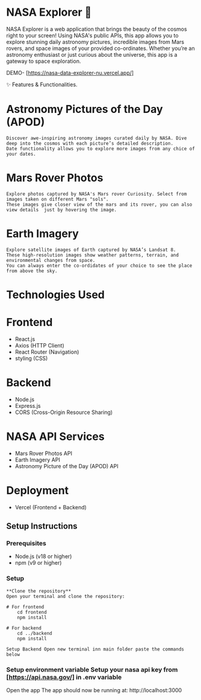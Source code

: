 # NASA Explorer 🚀

NASA Explorer is a web application that brings the beauty of the cosmos right to your screen! Using NASA's public APIs, this app allows you to explore stunning daily astronomy pictures, incredible images from Mars rovers, and space images of your provided co-ordinates. Whether you’re an astronomy enthusiast or just curious about the universe, this app is a gateway to space exploration.

DEMO- [https://nasa-data-explorer-nu.vercel.app/]

✨ Features & Functionalities.
# Astronomy Pictures of the Day (APOD)
    Discover awe-inspiring astronomy images curated daily by NASA. Dive deep into the cosmos with each picture’s detailed description.
    Date functionality allows you to explore more images from any chice of your dates.

# Mars Rover Photos
    Explore photos captured by NASA's Mars rover Curiosity. Select from images taken on different Mars "sols".
    These images give closer view of the mars and its rover, you can also view details  just by hovering the image.

# Earth Imagery
    Explore satellite images of Earth captured by NASA’s Landsat 8.
    These high-resolution images show weather patterns, terrain, and environmental changes from space.
    You can always enter the co-ordidates of your choice to see the place from above the sky.

# Technologies Used
    
# Frontend
- React.js
- Axios (HTTP Client)
- React Router (Navigation)
- styling (CSS)

# Backend
- Node.js
- Express.js
- CORS (Cross-Origin Resource Sharing)

# NASA API Services
- Mars Rover Photos API
- Earth Imagery API
- Astronomy Picture of the Day (APOD) API


# Deployment
- Vercel (Frontend + Backend)

## Setup Instructions

### Prerequisites
- Node.js (v18 or higher)
- npm (v9 or higher)

### Setup
    
    **Clone the repository**
    Open your terminal and clone the repository:

    # For frontend
        cd frontend
        npm install

    # For backend
        cd ../backend
        npm install
    
    Setup Backend Open new terminal inn main folder paste the commands below


### Setup environment variable Setup your nasa api key from [https://api.nasa.gov/] in .env variable

Open the app The app should now be running at: http://localhost:3000